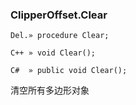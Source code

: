 ### **ClipperOffset.Clear**

```
Del.» procedure Clear;

C++ » void Clear();

C#  » public void Clear();
```

清空所有多边形对象